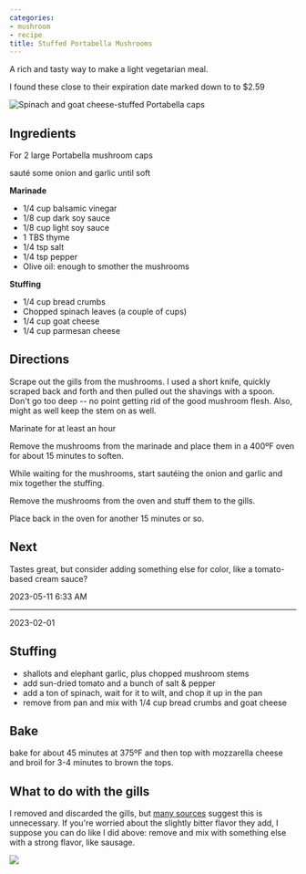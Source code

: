 ```yaml
---
categories:
- mushroom
- recipe
title: Stuffed Portabella Mushrooms
---
```


A rich and tasty way to make a light vegetarian meal.

I found these close to their expiration date marked down to to \$2.59 

![Spinach and goat cheese-stuffed Portabella caps](https://sat02pap004files.storage.live.com/y4msYKZEQnYRWLiSy5TzYLAvnme0PfTG_lMyHRaYD6pMc03VtJkW3yBnuJ1dvNovIFoYwUuQNJtB16LgSY0qC4zjmtE5mU7E3FRBHwrMUrzg9MT6-ppWHzABk8K26lHykn3LqRVns99u6ZVo6reXxxJBwBVAmnkmo8JHIBN0u7fz7bZ0TiaebEcyLvKl3yTzqdN?width=660&height=495&cropmode=none?no.jpg)



## Ingredients

For 2 large Portabella mushroom caps

sauté some onion and garlic until soft

**Marinade**
- 1/4 cup balsamic vinegar
- 1/8 cup dark soy sauce
- 1/8 cup light soy sauce
- 1 TBS thyme
- 1/4 tsp salt
- 1/4 tsp pepper
- Olive oil: enough to smother the mushrooms

**Stuffing**
- 1/4 cup bread crumbs
- Chopped spinach leaves (a couple of cups)
- 1/4 cup goat cheese
- 1/4 cup parmesan cheese

## Directions

Scrape out the gills from the mushrooms. I used a short knife, quickly scraped back and forth and then pulled out the shavings with a spoon. Don't go too deep -- no point getting rid of the good mushroom flesh. Also, might as well keep the stem on as well.

Marinate for at least an hour

Remove the mushrooms from the marinade and place them in a 400ºF oven for about 15 minutes to soften.

While waiting for the mushrooms, start sautéing the onion and garlic and mix together the stuffing.

Remove the mushrooms from the oven and stuff them to the gills.

Place back in the oven for another 15 minutes or so.

## Next

Tastes great, but consider adding something else for color, like a tomato-based cream sauce?



2023-05-11 6:33 AM

***

2023-02-01 

## Stuffing
- shallots and elephant garlic, plus chopped mushroom stems
- add sun-dried tomato and a bunch of salt \& pepper
- add a ton of spinach, wait for it to wilt, and chop it up in the pan
- remove from pan and mix with 1/4 cup bread crumbs and goat cheese

## Bake
bake for about 45 minutes at 375ºF and then top with mozzarella cheese and broil for 3-4 minutes to brown the tops.

## What to do with the gills
I removed and discarded the gills, but [many sources](https://www.discusscooking.com/threads/why-de-gill-portabella-mushrooms.81706/) suggest this is unnecessary. If you're worried about the slightly bitter flavor they add, I suppose you can do like I did above: remove and mix with something else with a strong flavor, like sausage.



![](https://sat02pap004files.storage.live.com/y4mPEjYZWnFnQhUICqz36DoKeI4YemQPGgwOZSUTvH9D-6YdZry5VpjwkHn6AULpNOwbgcNq4yLaTL-WcMQ7awtafffokyc75s5XjnzecXByf_uKvbe6fsU5GyT2kRYYTPKCL18nB0eXZN1S7pZuaxA7nfDmVOkOGM-tVypfZ4vKjoN4ao3UplXglQ-h9lNe1z6?width=660&height=495&cropmode=none?no.jpg)